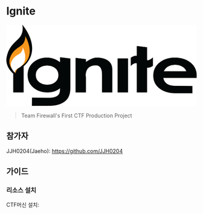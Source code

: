 # Ignite

![Logo.png](./git/ignite.png)

> Team Firewall's First CTF Production Project

## 참가자

JJH0204(Jaeho): https://github.com/JJH0204

## 가이드

### 리소스 설치

CTF머신 설치:
